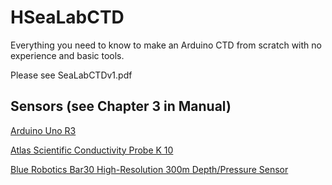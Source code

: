 # HSeaLabCTD
Everything you need to know to make an Arduino CTD from scratch with no experience and basic tools.

Please see SeaLabCTDv1.pdf

## Sensors (see Chapter 3 in Manual)
[Arduino Uno R3](https://docs.arduino.cc/hardware/uno-rev3/)

[Atlas Scientific Conductivity Probe K 10](https://atlas-scientific.com/kits/conductivity-k-10-kit/)

[Blue Robotics Bar30 High-Resolution 300m Depth/Pressure Sensor](https://bluerobotics.com/store/sensors-sonars-cameras/sensors/bar30-sensor-r1/)
